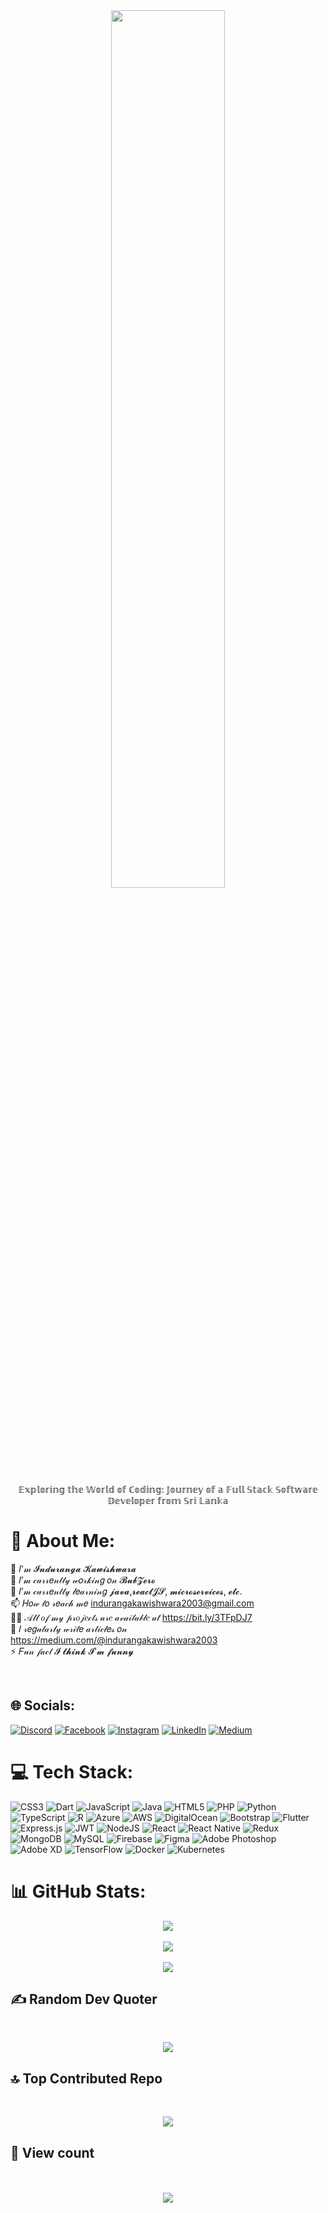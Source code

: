 <div align="center">
<img src="https://media1.giphy.com/media/S8rEAbtG4WA2ULH7CH/giphy.gif" align="center" width= 60% />
</div>  
  
<br/>

<div align="center">𝔼𝕩𝕡𝕝𝕠𝕣𝕚𝕟𝕘 𝕥𝕙𝕖 𝕎𝕠𝕣𝕝𝕕 𝕠𝕗 ℂ𝕠𝕕𝕚𝕟𝕘: 𝕁𝕠𝕦𝕣𝕟𝕖𝕪 𝕠𝕗 𝕒 𝔽𝕦𝕝𝕝 𝕊𝕥𝕒𝕔𝕜 𝕊𝕠𝕗𝕥𝕨𝕒𝕣𝕖 𝔻𝕖𝕧𝕖𝕝𝕠𝕡𝕖𝕣 𝕗𝕣𝕠𝕞 𝕊𝕣𝕚 𝕃𝕒𝕟𝕜𝕒</div>  
  

# 💫 About Me:
👋 𝐼'𝓂 𝓘𝓷𝓭𝓾𝓻𝓪𝓷𝓰𝓪 𝓚𝓪𝔀𝓲𝓼𝓱𝔀𝓪𝓻𝓪<br>🔭 𝐼’𝓂 𝒸𝓊𝓇𝓇𝑒𝓃𝓉𝓁𝓎 𝓌𝑜𝓇𝓀𝒾𝓃𝑔 𝑜𝓃 𝓑𝓾𝓫𝓩𝓮𝓻𝓸<br>🌱 𝐼’𝓂 𝒸𝓊𝓇𝓇𝑒𝓃𝓉𝓁𝓎 𝓁𝑒𝒶𝓇𝓃𝒾𝓃𝑔 𝓳𝓪𝓿𝓪,𝓻𝓮𝓪𝓬𝓽𝓙𝓢, 𝓶𝓲𝓬𝓻𝓸𝓼𝓮𝓻𝓿𝓲𝓬𝓮𝓼, 𝓮𝓽𝓬.<br>📫 𝐻𝑜𝓌 𝓉𝑜 𝓇𝑒𝒶𝒸𝒽 𝓂𝑒 indurangakawishwara2003@gmail.com<br>👨‍💻 𝒜𝓁𝓁 𝑜𝒻 𝓂𝓎 𝓅𝓇𝑜𝒿𝑒𝒸𝓉𝓈 𝒶𝓇𝑒 𝒶𝓋𝒶𝒾𝓁𝒶𝒷𝓁𝑒 𝒶𝓉 https://bit.ly/3TFpDJ7<br>📝 𝐼 𝓇𝑒𝑔𝓊𝓁𝒶𝓇𝓁𝓎 𝓌𝓇𝒾𝓉𝑒 𝒶𝓇𝓉𝒾𝒸𝓁𝑒𝓈 𝑜𝓃 https://medium.com/@indurangakawishwara2003<br>⚡ 𝐹𝓊𝓃 𝒻𝒶𝒸𝓉 𝓘 𝓽𝓱𝓲𝓷𝓴 𝓘'𝓶 𝓯𝓾𝓷𝓷𝔂

<br/>  

## 🌐 Socials:
[![Discord](https://img.shields.io/badge/Discord-%237289DA.svg?logo=discord&logoColor=white)](https://discord.gg/#7082) [![Facebook](https://img.shields.io/badge/Facebook-%231877F2.svg?logo=Facebook&logoColor=white)](https://facebook.com/induranga.kawishwara.7) [![Instagram](https://img.shields.io/badge/Instagram-%23E4405F.svg?logo=Instagram&logoColor=white)](https://instagram.com/_induranga_kawishwara_) [![LinkedIn](https://img.shields.io/badge/LinkedIn-%230077B5.svg?logo=linkedin&logoColor=white)](https://linkedin.com/in/induranga-kawishwara-6397a328b) [![Medium](https://img.shields.io/badge/Medium-12100E?logo=medium&logoColor=white)](https://medium.com/@@indurangakawishwara2003) 

# 💻 Tech Stack:
![CSS3](https://img.shields.io/badge/css3-%231572B6.svg?style=for-the-badge&logo=css3&logoColor=white) ![Dart](https://img.shields.io/badge/dart-%230175C2.svg?style=for-the-badge&logo=dart&logoColor=white) ![JavaScript](https://img.shields.io/badge/javascript-%23323330.svg?style=for-the-badge&logo=javascript&logoColor=%23F7DF1E) ![Java](https://img.shields.io/badge/java-%23ED8B00.svg?style=for-the-badge&logo=openjdk&logoColor=white) ![HTML5](https://img.shields.io/badge/html5-%23E34F26.svg?style=for-the-badge&logo=html5&logoColor=white) ![PHP](https://img.shields.io/badge/php-%23777BB4.svg?style=for-the-badge&logo=php&logoColor=white) ![Python](https://img.shields.io/badge/python-3670A0?style=for-the-badge&logo=python&logoColor=ffdd54) ![TypeScript](https://img.shields.io/badge/typescript-%23007ACC.svg?style=for-the-badge&logo=typescript&logoColor=white) ![R](https://img.shields.io/badge/r-%23276DC3.svg?style=for-the-badge&logo=r&logoColor=white) ![Azure](https://img.shields.io/badge/azure-%230072C6.svg?style=for-the-badge&logo=microsoftazure&logoColor=white) ![AWS](https://img.shields.io/badge/AWS-%23FF9900.svg?style=for-the-badge&logo=amazon-aws&logoColor=white) ![DigitalOcean](https://img.shields.io/badge/DigitalOcean-%230167ff.svg?style=for-the-badge&logo=digitalOcean&logoColor=white) ![Bootstrap](https://img.shields.io/badge/bootstrap-%238511FA.svg?style=for-the-badge&logo=bootstrap&logoColor=white) ![Flutter](https://img.shields.io/badge/Flutter-%2302569B.svg?style=for-the-badge&logo=Flutter&logoColor=white) ![Express.js](https://img.shields.io/badge/express.js-%23404d59.svg?style=for-the-badge&logo=express&logoColor=%2361DAFB) ![JWT](https://img.shields.io/badge/JWT-black?style=for-the-badge&logo=JSON%20web%20tokens) ![NodeJS](https://img.shields.io/badge/node.js-6DA55F?style=for-the-badge&logo=node.js&logoColor=white) ![React](https://img.shields.io/badge/react-%2320232a.svg?style=for-the-badge&logo=react&logoColor=%2361DAFB) ![React Native](https://img.shields.io/badge/react_native-%2320232a.svg?style=for-the-badge&logo=react&logoColor=%2361DAFB) ![Redux](https://img.shields.io/badge/redux-%23593d88.svg?style=for-the-badge&logo=redux&logoColor=white) ![MongoDB](https://img.shields.io/badge/MongoDB-%234ea94b.svg?style=for-the-badge&logo=mongodb&logoColor=white) ![MySQL](https://img.shields.io/badge/mysql-%2300000f.svg?style=for-the-badge&logo=mysql&logoColor=white) ![Firebase](https://img.shields.io/badge/Firebase-039BE5?style=for-the-badge&logo=Firebase&logoColor=white) ![Figma](https://img.shields.io/badge/figma-%23F24E1E.svg?style=for-the-badge&logo=figma&logoColor=white) ![Adobe Photoshop](https://img.shields.io/badge/adobe%20photoshop-%2331A8FF.svg?style=for-the-badge&logo=adobe%20photoshop&logoColor=white) ![Adobe XD](https://img.shields.io/badge/Adobe%20XD-470137?style=for-the-badge&logo=Adobe%20XD&logoColor=#FF61F6) ![TensorFlow](https://img.shields.io/badge/TensorFlow-%23FF6F00.svg?style=for-the-badge&logo=TensorFlow&logoColor=white) ![Docker](https://img.shields.io/badge/docker-%230db7ed.svg?style=for-the-badge&logo=docker&logoColor=white) ![Kubernetes](https://img.shields.io/badge/kubernetes-%23326ce5.svg?style=for-the-badge&logo=kubernetes&logoColor=white)

# 📊 GitHub Stats:
<div align="center">

  ![](https://github-readme-stats.vercel.app/api?username=Induranga-kawishwara&theme=dark&hide_border=false&include_all_commits=true&count_private=true)<br/><br/>
  ![](https://github-readme-streak-stats.herokuapp.com/?user=Induranga-kawishwara&theme=dark&hide_border=false)<br/><br/>
  ![](https://github-readme-stats.vercel.app/api/top-langs/?username=Induranga-kawishwara&theme=dark&hide_border=false&include_all_commits=true&count_private=true&layout=compact)

</div>




## ✍️ Random Dev Quoter
<br/>
<div align="center">
  
  ![](https://quotes-github-readme.vercel.app/api?type=horizontal&theme=radical)

</div>

## 🔝 Top Contributed Repo
<br/>
<div align="center">

  ![](https://github-contributor-stats.vercel.app/api?username=Induranga-kawishwara&limit=5&theme=dark&combine_all_yearly_contributions=true)

</div>

## 👀 View count 
  
<br/>  
<br/>  

<div align="center">
<img src="https://komarev.com/ghpvc/?username=induranga-kawishwara&&style=flat-square" align="center" />
</div>  
<br><br>

